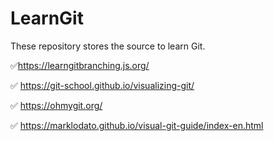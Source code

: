 # LearnGit
These repository stores the source to learn Git.                                        


✅https://learngitbranching.js.org/

✅ https://git-school.github.io/visualizing-git/

✅ https://ohmygit.org/

✅ https://marklodato.github.io/visual-git-guide/index-en.html
  
